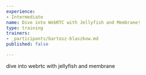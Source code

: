 ```yaml
---
experience:
- Intermediate
name: Dive into WebRTC with Jellyfish and Membrane!
type: training
trainers:
- _participants/bartosz-blaszkow.md
published: false

---
```

dive into webrtc with jellyfish and membrane